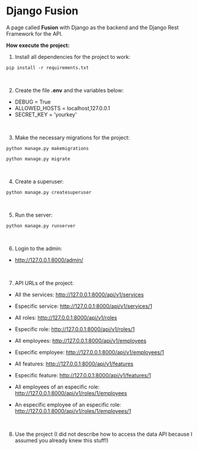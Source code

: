 # Django Fusion

A page called __Fusion__ with Django as the backend and the Django Rest Framework for the API.

**How execute the project:**

1. Install all dependencies for the project to work:
```pip
pip install -r requirements.txt
```

<br>

2. Create the file **.env** and the variables below:
- DEBUG = True
- ALLOWED_HOSTS = localhost,127.0.0.1
- SECRET_KEY = 'yourkey'

<br>

3. Make the necessary migrations for the project:
```sudo
python manage.py makemigrations
```
```sudo
python manage.py migrate
```

<br>

4. Create a superuser:
```sudo
python manage.py createsuperuser
```

<br>

5. Run the server:
```sudo
python manage.py runserver
```

<br>

6. Login to the admin:
- http://127.0.0.1:8000/admin/

<br>

7. API URLs of the project:
- All the services: http://127.0.0.1:8000/api/v1/services
- Especific service: http://127.0.0.1:8000/api/v1/services/1

- All roles: http://127.0.0.1:8000/api/v1/roles
- Especific role: http://127.0.0.1:8000/api/v1/roles/1

- All employees: http://127.0.0.1:8000/api/v1/employees
- Especific employee: http://127.0.0.1:8000/api/v1/employees/1

- All features: http://127.0.0.1:8000/api/v1/features
- Especific feature: http://127.0.0.1:8000/api/v1/features/1

- All employees of an especific role: http://127.0.0.1:8000/api/v1/roles/1/employees
- An especific employee of an especific role: http://127.0.0.1:8000/api/v1/roles/1/employees/1

<br>


8. Use the project (I did not describe how to access the data API because 
I assumed you already knew this stuff!)

<br>
